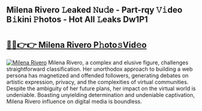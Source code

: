 ## Milena Rivero 𝙻eaked 𝙽u𝚍e - Part-rqy 𝚅𝚒deo B𝚒kini 𝙿hotos - Hot All 𝙻eaks Dw1P1

# <h2><a href="http://ld4uqj.urlbe.top/?page=Milena+Rivero">🔗🔗👉👉 Milena Rivero P𝚑oto𝚜Vid𝚎o</a></h2>

[![Milena Rivero](https://i.imgur.com/eBuTRDB.gif)](http://ld4uqj.urlbe.top/?page=Milena+Rivero)
Milena Rivero, a complex and elusive figure, challenges straightforward classification. Her unorthodox approach to building a web persona has magnetized and offended followers, generating debates on artistic expression, privacy, and the complexities of virtual communities. Despite the ambiguity of her future plans, her impact on the virtual world is undeniable. Boasting unyielding determination and undeniable captivation, Milena Rivero influence on digital media is boundless.
